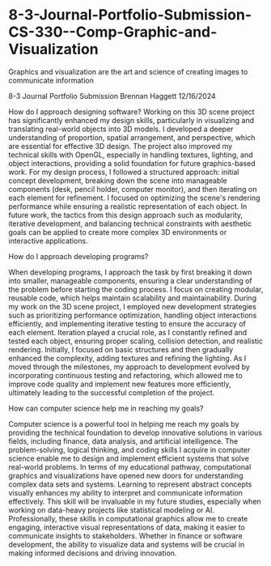 # 8-3-Journal-Portfolio-Submission-CS-330--Comp-Graphic-and-Visualization
Graphics and visualization are the art and science of creating images to communicate information


8-3 Journal Portfolio Submission
Brennan Haggett
12/16/2024


How do I approach designing software?
Working on this 3D scene project has significantly enhanced my design skills, particularly in visualizing and translating real-world objects into 3D models. I developed a deeper understanding of proportion, spatial arrangement, and perspective, which are essential for effective 3D design. The project also improved my technical skills with OpenGL, especially in handling textures, lighting, and object interactions, providing a solid foundation for future graphics-based work. For my design process, I followed a structured approach: initial concept development, breaking down the scene into manageable components (desk, pencil holder, computer monitor), and then iterating on each element for refinement. I focused on optimizing the scene's rendering performance while ensuring a realistic representation of each object. In future work, the tactics from this design approach such as modularity, iterative development, and balancing technical constraints with aesthetic goals can be applied to create more complex 3D environments or interactive applications.

How do I approach developing programs?

When developing programs, I approach the task by first breaking it down into smaller, manageable components, ensuring a clear understanding of the problem before starting the coding process. I focus on creating modular, reusable code, which helps maintain scalability and maintainability. During my work on the 3D scene project, I employed new development strategies such as prioritizing performance optimization, handling object interactions efficiently, and implementing iterative testing to ensure the accuracy of each element.
Iteration played a crucial role, as I constantly refined and tested each object, ensuring proper scaling, collision detection, and realistic rendering. Initially, I focused on basic structures and then gradually enhanced the complexity, adding textures and refining the lighting.
As I moved through the milestones, my approach to development evolved by incorporating continuous testing and refactoring, which allowed me to improve code quality and implement new features more efficiently, ultimately leading to the successful completion of the project.


How can computer science help me in reaching my goals?

Computer science is a powerful tool in helping me reach my goals by providing the technical foundation to develop innovative solutions in various fields, including finance, data analysis, and artificial intelligence. The problem-solving, logical thinking, and coding skills I acquire in computer science enable me to design and implement efficient systems that solve real-world problems.
In terms of my educational pathway, computational graphics and visualizations have opened new doors for understanding complex data sets and systems. Learning to represent abstract concepts visually enhances my ability to interpret and communicate information effectively. This skill will be invaluable in my future studies, especially when working on data-heavy projects like statistical modeling or AI.
Professionally, these skills in computational graphics allow me to create engaging, interactive visual representations of data, making it easier to communicate insights to stakeholders. Whether in finance or software development, the ability to visualize data and systems will be crucial in making informed decisions and driving innovation.
